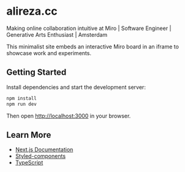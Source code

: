 # alireza.cc

Making online collaboration intuitive at Miro | Software Engineer | Generative Arts Enthusiast | Amsterdam

This minimalist site embeds an interactive Miro board in an iframe to showcase work and experiments.

## Getting Started

Install dependencies and start the development server:

```bash
npm install
npm run dev
```

Then open [http://localhost:3000](http://localhost:3000) in your browser.

## Learn More

- [Next.js Documentation](https://nextjs.org/docs)
- [Styled-components](https://styled-components.com/)
- [TypeScript](https://www.typescriptlang.org/)

